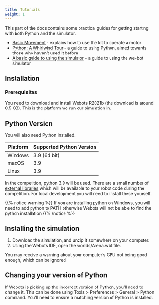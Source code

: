 ```yaml
---
title: Tutorials
weight: 1
---
```


This part of the docs contains some practical guides for getting starting with both Python and the simulator.

* [Basic Movement](basic-movement) - explains how to use the kit to operate a motor
* [Python: A Whirlwind Tour](python-whirlwind-tour) - a guide to using Python, aimed towards those who haven't used it before
* [A basic guide to using the simulator](simulator) - a guide to using the we-bot simulator

## Installation

### Prerequisites

You need to download and install Webots R2021b (the download is around 0.5 GB). This is the platform we run our simulation in.

## Python Version

You will also need Python installed.

| Platform | Supported Python Version|
| -------- | ----------------------- |
| Windows | 3.9 (64 bit) |
| macOS | 3.9 |
| Linux | 3.9 |

In the competition, python 3.9 will be used.
There are a small number of [external libraries](/content/api#included-libraries) which will be available to your robot code during the competition. For local development you will need to install these yourself.

{{% notice warning %}} If you are installing python on Windows, you will need to add python to PATH otherwise Webots will not be able to find the python installation {{% /notice %}}

## Installing the simulation

 1.   Download the simulation, and unzip it somewhere on your computer.
 2.   Using the Webots IDE, open the worlds/Arena.wbt file.

You may receive a warning about your computer’s GPU not being good enough, which can be ignored

## Changing your version of Python

If Webots is picking up the incorrect version of Python, you’ll need to change it. This can be done using Tools > Preferences > General > Python command. You’ll need to ensure a matching version of Python is installed.
